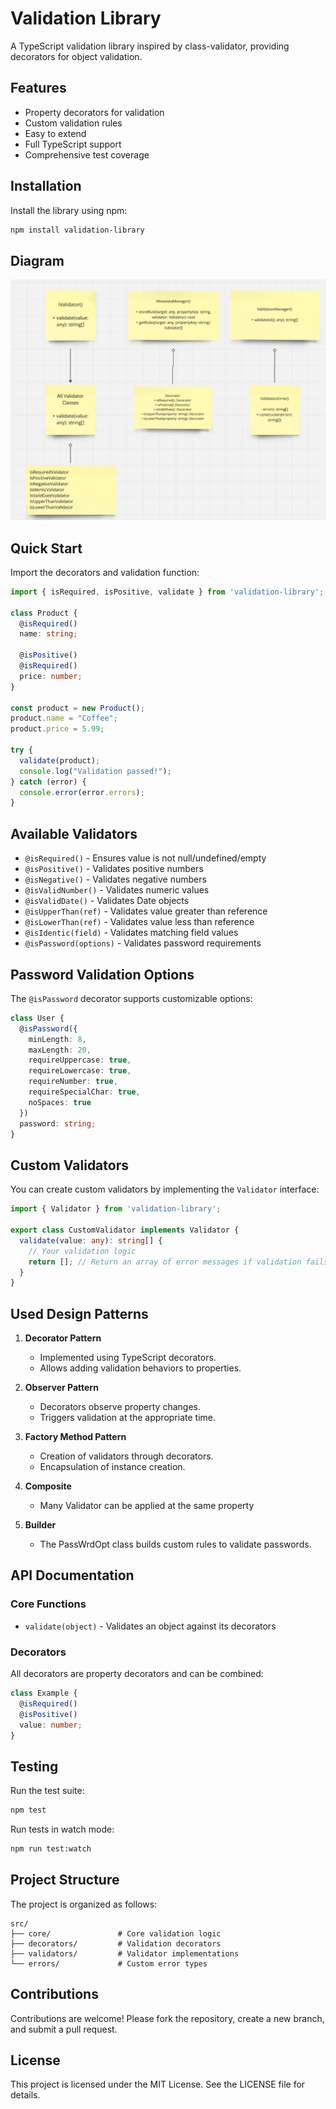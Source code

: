# Validation Library

A TypeScript validation library inspired by class-validator, providing decorators for object validation.

## Features

- Property decorators for validation
- Custom validation rules
- Easy to extend
- Full TypeScript support
- Comprehensive test coverage

## Installation

Install the library using npm:

```bash
npm install validation-library
```

## Diagram
![Image](image/Diagram.png)

## Quick Start

Import the decorators and validation function:

```typescript
import { isRequired, isPositive, validate } from 'validation-library';

class Product {
  @isRequired()
  name: string;

  @isPositive()
  @isRequired()
  price: number;
}

const product = new Product();
product.name = "Coffee";
product.price = 5.99;

try {
  validate(product);
  console.log("Validation passed!");
} catch (error) {
  console.error(error.errors);
}
```

## Available Validators

- `@isRequired()` - Ensures value is not null/undefined/empty
- `@isPositive()` - Validates positive numbers
- `@isNegative()` - Validates negative numbers
- `@isValidNumber()` - Validates numeric values
- `@isValidDate()` - Validates Date objects
- `@isUpperThan(ref)` - Validates value greater than reference
- `@isLowerThan(ref)` - Validates value less than reference
- `@isIdentic(field)` - Validates matching field values
- `@isPassword(options)` - Validates password requirements

## Password Validation Options

The `@isPassword` decorator supports customizable options:

```typescript
class User {
  @isPassword({
    minLength: 8,
    maxLength: 20,
    requireUppercase: true,
    requireLowercase: true,
    requireNumber: true,
    requireSpecialChar: true,
    noSpaces: true
  })
  password: string;
}
```

## Custom Validators

You can create custom validators by implementing the `Validator` interface:

```typescript
import { Validator } from 'validation-library';

export class CustomValidator implements Validator {
  validate(value: any): string[] {
    // Your validation logic
    return []; // Return an array of error messages if validation fails
  }
}
```

## Used Design Patterns
1. **Decorator Pattern**
   - Implemented using TypeScript decorators.
   - Allows adding validation behaviors to properties.

2. **Observer Pattern**
   - Decorators observe property changes.
   - Triggers validation at the appropriate time.

3. **Factory Method Pattern**
   - Creation of validators through decorators.
   - Encapsulation of instance creation.

4. **Composite**
   - Many Validator can be applied at the same property

5. **Builder**
   - The PassWrdOpt class builds custom rules to validate passwords.

## API Documentation

### Core Functions

- `validate(object)` - Validates an object against its decorators

### Decorators

All decorators are property decorators and can be combined:

```typescript
class Example {
  @isRequired()
  @isPositive()
  value: number;
}
```

## Testing

Run the test suite:

```bash
npm test
```

Run tests in watch mode:

```bash
npm run test:watch
```

## Project Structure

The project is organized as follows:

```
src/
├── core/               # Core validation logic
├── decorators/         # Validation decorators
├── validators/         # Validator implementations
└── errors/             # Custom error types
```

## Contributions

Contributions are welcome! Please fork the repository, create a new branch, and submit a pull request.

## License

This project is licensed under the MIT License. See the LICENSE file for details.

